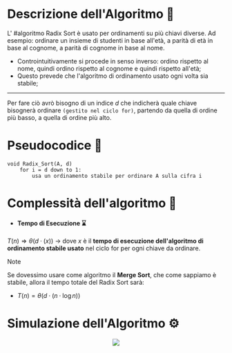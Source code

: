 # Descrizione dell'Algoritmo 📃
L' #algoritmo Radix Sort è usato per ordinamenti su più chiavi diverse. 
Ad esempio: ordinare un insieme di studenti in base all'età, a parità di età in base al cognome, a parità di cognome in base al nome.
- Controintuitivamente si procede in senso inverso: ordino rispetto al nome, quindi ordino rispetto al cognome e quindi rispetto all'età;
- Questo prevede che l'algoritmo di ordinamento usato ogni volta sia stabile;
***
Per fare ciò avrò bisogno di un indice $d$  che indicherà quale chiave bisognerà ordinare `(gestito nel ciclo for)`, partendo da quella di ordine più basso, a quella di ordine più alto.

# Pseudocodice 🧬
``` Pseudocodice TI:"Radix_Sort" "FOLD"
void Radix_Sort(A, d)	
	for i = d down to 1:
		usa un ordinamento stabile per ordinare A sulla cifra i
```

# Complessità dell'algoritmo 🔬
- #### Tempo di Esecuzione ⌛
$T(n) \Rightarrow θ(d·(x))$ $\longrightarrow$ dove $x$ è il **tempo di esecuzione dell'algoritmo di ordinamento stabile usato** nel ciclo for per ogni chiave da ordinare.

>[!Note]
>Se dovessimo usare come algoritmo il **Merge Sort**, che come sappiamo è stabile, allora il tempo totale del Radix Sort sarà:
>- $T(n) = θ(d·(n·\log n))$

# Simulazione dell'Algoritmo ⚙️
<center><img src="https://miro.medium.com/max/1400/1*iMJl98dVGwZBcmYh0Bh2eQ.png"></center>
